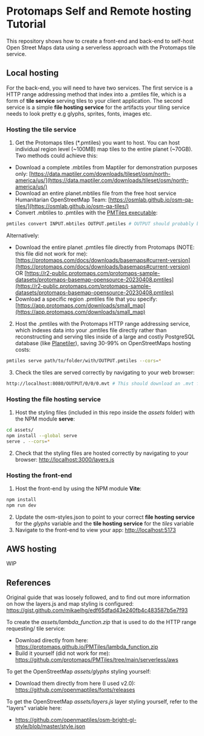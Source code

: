 # Protomaps Self and Remote hosting Tutorial

This repository shows how to create a front-end and back-end to self-host Open Street Maps data using a serverless approach with the Protomaps tile service.

## Local hosting

For the back-end, you will need to have two services. The first service is a HTTP range addressing method that index into a .pmtiles file, which is a form of **tile service** serving tiles to your client application. The second service is a simple **file hosting service** for the artifacts your tiling service needs to look pretty e.g glyphs, sprites, fonts, images etc.

### Hosting the **tile service**

1. Get the Protomaps tiles (*.pmtiles) you want to host. You can host individual region level (~100MB) map tiles to the entire planet (~70GB). Two methods could achieve this:
- Download a complete .mbtiles from Maptiler for demonstration purposes only: [https://data.maptiler.com/downloads/tileset/osm/north-america/us/](https://data.maptiler.com/downloads/tileset/osm/north-america/us/)
- Download an entire planet.mbtiles file from the free host service Humanitarian OpenStreetMap Team: [https://osmlab.github.io/osm-qa-tiles/](https://osmlab.github.io/osm-qa-tiles/)
- Convert .mbtiles to .pmtiles with the [PMTiles executable](https://github.com/protomaps/go-pmtiles/releases):
```bash
pmtiles convert INPUT.mbtiles OUTPUT.pmtiles # OUTPUT should probably be changed to what your data is e.g planet.pmtiles, or usa.pmtiles, or san-francisco.pmtiles
```


Alternatively:
- Download the entire planet .pmtiles file directly from Protomaps (NOTE: this file did not work for me): [https://protomaps.com/docs/downloads/basemaps#current-version](https://protomaps.com/docs/downloads/basemaps#current-version) OR [https://r2-public.protomaps.com/protomaps-sample-datasets/protomaps-basemap-opensource-20230408.pmtiles](https://r2-public.protomaps.com/protomaps-sample-datasets/protomaps-basemap-opensource-20230408.pmtiles)
- Download a specific region .pmtiles file that you specify: [https://app.protomaps.com/downloads/small_map](https://app.protomaps.com/downloads/small_map)  

2. Host the .pmtiles with the Protomaps HTTP range addressing service, which indexes data into your .pmtiles file directly rather than reconstructing and serving tiles inside of a large and costly PostgreSQL database (like [Planetiler](https://github.com/onthegomap/planetiler)), saving 30-99% on OpenStreetMaps hosting costs:
```bash
pmtiles serve path/to/folder/with/OUTPUT.pmtiles --cors=*
```
3. Check the tiles are served correctly by navigating to your web browser:
```bash
http://localhost:8080/OUTPUT/0/0/0.mvt # This should download an .mvt file, which is a map vector tile file that the client will use to render the maps roads, water polygons, parks, pathways, etc. OUTPUT must match your .pmtiles filename without the .pmtiles extension
```

### Hosting the **file hosting service**
1. Host the styling files (included in this repo inside the *assets* folder) with the NPM module **serve**:
```bash
cd assets/
npm install --global serve
serve . --cors=*
```
2. Check that the styling files are hosted correctly by navigating to your browser: [http://localhost:3000/layers.js](http://localhost:3000/layers.js)

### Hosting the front-end

1. Host the front-end by using the NPM module **Vite**:
```bash
npm install
npm run dev
```
2. Update the osm-styles.json to point to your correct **file hosting service** for the *glyphs* variable and the **tile hosting service** for the *tiles* variable
3. Navigate to the front-end to view your app: [http://localhost:5173](http://localhost:5173)

## AWS hosting

WIP

## References

Original guide that was loosely followed, and to find out more information on how the layers.js and map styling is configured: https://gist.github.com/mikaelhg/edf65dfad43e240fb4c483587b5e7f93

To create the *assets/lambda_function.zip* that is used to do the HTTP range requesting/ tile service:
- Download directly from here: https://protomaps.github.io/PMTiles/lambda_function.zip
- Build it yourself (did not work for me): https://github.com/protomaps/PMTiles/tree/main/serverless/aws

To get the OpenStreetMap *assets/glyphs* styling yourself:
- Download them directly from here (I used v2.0): https://github.com/openmaptiles/fonts/releases

To get the OpenStreetMap *assets/layers.js* layer styling yourself, refer to the "layers" variable here:
- https://github.com/openmaptiles/osm-bright-gl-style/blob/master/style.json